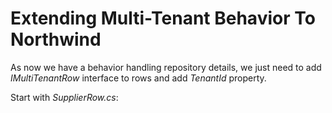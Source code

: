 # Extending Multi-Tenant Behavior To Northwind

As now we have a behavior handling repository details, we just need to add *IMultiTenantRow* interface to rows and add *TenantId* property.

Start with *SupplierRow.cs*:

